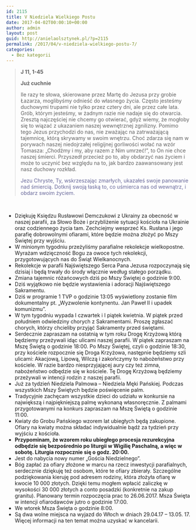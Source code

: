 ```yaml
---
id: 2115
title: V Niedziela Wielkiego Postu
date: 2017-04-02T00:00:10+00:00
author: admin
layout: post
guid: http://anielaolsztynek.pl/?p=2115
permalink: /2017/04/v-niedziela-wielkiego-postu-7/
categories:
  - Bez kategorii
---
```

> **J 11, 1-45**
> 
> **Już cuchnie**
> 
> Ile razy te słowa, skierowane przez Martę do Jezusa przy grobie Łazarza, moglibyśmy odnieść do własnego życia. Często jesteśmy duchowymi trupami nie tylko przez cztery dni, ale przez całe lata. Grób, którym jesteśmy, w żadnym razie nie nadaje się do otwarcia. Zresztą najczęściej nie chcemy go otwierać, gdyż wiemy, że mogłoby się to wiązać z ukazaniem naszej wewnętrznej zgnilizny. Pomimo tego Jezus przychodzi do nas, nie zważając na zatrważającą tajemnicę, którą skrywamy w swoim wnętrzu. Choć zdarza się nam w porywach naszej niedojrzałej religijnej gorliwości wołać na wzór Tomasza: &#8222;Chodźmy i my, aby razem z Nim umrzeć!&#8221;, to On nie chce naszej śmierci. Przyszedł przecież po to, aby obdarzyć nas życiem i może to uczynić bez względu na to, jak bardzo zaawansowany jest nasz duchowy rozkład.
> 
> <span style="color: #666699;">Jezu Chryste, Ty, wskrzeszając zmarłych, ukazałeś swoje panowanie nad śmiercią. Dotknij swoją łaską to, co uśmierca nas od wewnątrz, i obdarz swoim życiem.</span>

&nbsp;

  * Dziękuję Księdzu Rusławowi Demczukowi z Ukrainy za obecność w naszej parafii, za Słowo Boże i przybliżenie sytuacji kościoła na Ukrainie oraz codziennego życia tam. Zechciejmy wesprzeć Ks. Rusłana i jego parafię dobrowolnymi ofiarami, które będzie można złożyć po Mszy Świętej przy wyjściu.
  * W minionym tygodniu przeżyliśmy parafialne rekolekcje wielkopostne. Wyrażam wdzięczność Bogu za owoce tych rekolekcji, przygotowujących nas do Świąt Wielkanocnych.
  * Rekolekcje w parafii Najświętszego Serca Pana Jezusa rozpoczynają się dzisiaj i będą trwały do środy włącznie według stałego porządku.
  * Zmiana tajemnic różańcowych dziś po Mszy Świętej o godzinie 9:00.
  * Dziś wyjątkowo nie będzie wystawienia i adoracji Najświętszego Sakramentu.
  * Dziś w programie 1 TVP o godzinie 13:05 wyświetlony zostanie film dokumentalny pt. &#8222;Wyzwolenie kontynentu. Jan Paweł II i upadek komunizmu&#8221;.
  * W tym tygodniu wypada I czwartek i I piątek kwietnia. W piątek przed południem odwiedziny chorych z Sakramentami. Proszę zgłaszać chorych, którzy chcieliby przyjąć Sakramenty przed świętami.
  * Serdecznie zapraszam na ostatnią w tym roku Drogę Krzyżową którą będziemy przeżywali idąc ulicami naszej parafii. W piątek zapraszam na Mszę Świętą o godzinie 18:00. Po Mszy Świętej, czyli o godzinie 18:30, przy kościele rozpocznie się Droga Krzyżowa, następnie będziemy szli ulicami: Akacjową, Lipową, Wilczą i zakończymy to nabożeństwo przy kościele. W razie bardzo niesprzyjającej aury czy też zimna, nabożeństwo odbędzie się w kościele. Tę Drogę Krzyżową będziemy przeżywali w intencji rodzin z naszej parafii.
  * Już za tydzień Niedziela Palmowa – Niedziela Męki Pańskiej. Podczas wszystkich Mszy Świętych będzie poświęcenie palm.
  * Tradycyjnie zachęcam wszystkie dzieci do udziału w konkursie na największą i najpiękniejszą palmę wykonaną własnoręcznie. Z palmami przygotowanymi na konkurs zapraszam na Mszę Świętą o godzinie 11:00.
  * Kwiaty do Grobu Pańskiego wzorem lat ubiegłych będą zakupione. Ofiary na kwiaty można składać indywidualnie bądź za tydzień przy wyjściu z kościoła.
  * **Przypominam, że wzorem roku ubiegłego procesja rezurekcyjna odbędzie się bezpośrednio po liturgii w Wigilię Paschalną, a więc w sobotę. Liturgia rozpocznie się o godz. 20:00.**
  * Jest do nabycia nowy numer &#8222;Gościa Niedzielnego&#8221;.
  * Bóg zapłać za ofiary złożone w marcu na rzecz inwestycji parafialnych, serdecznie dziękuję też osobom, które te ofiary zbierały. Szczególne podziękowania kieruję pod adresem rodziny, która złożyła ofiarę w kwocie 10 000 złotych. Dzięki temu mogłem wpłacić zaliczkę w wysokości 30 000 złotych a conto posadzki (konkretnie na zakup granitu). Planowany termin rozpoczęcia prac to 26.06.2017. Msza Święta w intencji ofiarodawców jutro o godzinie 17:00.
  * We wtorek Msza Święta o godzinie 8:00.
  * Są dwa wolne miejsca na wyjazd do Włoch w dniach 29.04.17 &#8211; 13.05. 17. Więcej informacji na ten temat można uzyskać w kancelarii.